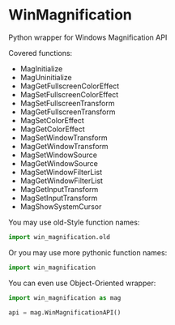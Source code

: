 # WinMagnification
Python wrapper for Windows Magnification API

Covered functions:
+ MagInitialize
+ MagUninitialize
+ MagGetFullscreenColorEffect
+ MagSetFullscreenColorEffect
+ MagSetFullscreenTransform
+ MagGetFullscreenTransform
+ MagSetColorEffect
+ MagGetColorEffect
+ MagSetWindowTransform
+ MagGetWindowTransform
+ MagSetWindowSource
+ MagGetWindowSource
+ MagSetWindowFilterList
+ MagGetWindowFilterList
+ MagGetInputTransform
+ MagSetInputTransform
+ MagShowSystemCursor

You may use old-Style function names:
```py
import win_magnification.old
```

Or you may use more pythonic function names:
```py
import win_magnification
```

You can even use Object-Oriented wrapper:
```py
import win_magnification as mag

api = mag.WinMagnificationAPI()
```
